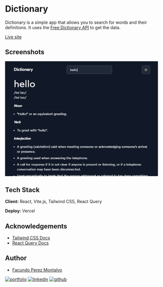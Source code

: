 # Dictionary

Dictionary is a simple app that allows you to search for words and their definitions. It uses the [Free Dictionary API](https://dictionaryapi.dev/) to get the data.

[Live site](https://dictionary-facundo.vercel.app/)

## Screenshots

![App Screenshot](./public/screenshot.png)

## Tech Stack

**Client:** React, Vite.js, Tailwind CSS, React Query

**Deploy:** Vercel

## Acknowledgements

- [Tailwind CSS Docs](https://tailwindcss.com/docs/installation)
- [React Query Docs](https://react-query.tanstack.com/docs/overview)

## Author

- [Facundo Perez Montalvo](https://facuperezm.com)

[![portfolio](https://img.shields.io/badge/my_portfolio-000?style=for-the-badge&logo=ko-fi&logoColor=white)](https://facuperezm.com/)
[![linkedin](https://img.shields.io/badge/linkedin-0A66C2?style=for-the-badge&logo=linkedin&logoColor=white)](https://www.linkedin.com/in/facuperezm/)
[![github](https://img.shields.io/badge/github-555?style=for-the-badge&logo=github&logoColor=white)](https://github.com/facuperezm)
